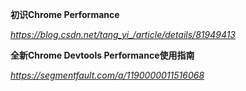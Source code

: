 **初识Chrome Performance**

*https://blog.csdn.net/tang_yi_/article/details/81949413*



**全新Chrome Devtools Performance使用指南**

*https://segmentfault.com/a/1190000011516068*

